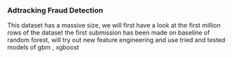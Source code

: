 ### Adtracking Fraud Detection
This dataset has a massive size, we will first have a look at the first million rows of the dataset
the first submission has been made on baseline of random forest, will try out new feature engineering and use tried and tested models of gbm , xgboost
